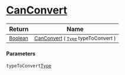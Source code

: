 # [CanConvert](./NetCoreFeatureDescriptorTConverter-100664126.md)



| Return | Name | 
| --- | --- | 
| <sub>[Boolean](https://docs.microsoft.com/en-us/dotnet/api/System.Boolean)</sub>| <sub>[CanConvert](./NetCoreFeatureDescriptorTConverter-100664126.md) ( [`Type`](https://docs.microsoft.com/en-us/dotnet/api/System.Type) typeToConvert )</sub>| <br>


#### Parameters
 `typeToConvert`[`Type`](https://docs.microsoft.com/en-us/dotnet/api/System.Type)